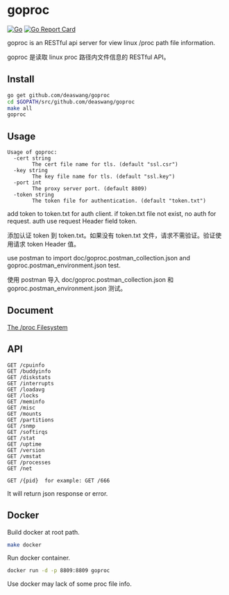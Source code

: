 # goproc

[![Go](https://github.com/deaswang/goproc/actions/workflows/go.yml/badge.svg?branch=master)](https://github.com/deaswang/goproc/actions/workflows/go.yml)
[![Go Report Card](https://goreportcard.com/badge/github.com/deaswang/goproc)](https://goreportcard.com/report/github.com/deaswang/goproc)

goproc is an RESTful api server for view linux /proc path file information.

goproc 是读取 linux proc 路径内文件信息的 RESTful API。

## Install

```bash
go get github.com/deaswang/goproc
cd $GOPATH/src/github.com/deaswang/goproc
make all
goproc
```

## Usage

```
Usage of goproc:
  -cert string
        The cert file name for tls. (default "ssl.csr")
  -key string
        The key file name for tls. (default "ssl.key")
  -port int
        The proxy server port. (default 8809)
  -token string
        The token file for authentication. (default "token.txt")
```

add token to token.txt for auth client. if token.txt file not exist, no auth for request.
auth use request Header field token.

添加认证 token 到 token.txt。如果没有 token.txt 文件，请求不需验证。验证使用请求 token Header 值。

use postman to import doc/goproc.postman_collection.json and goproc.postman_environment.json test.

使用 postman 导入 doc/goproc.postman_collection.json 和 goproc.postman_environment.json 测试。

## Document

[The /proc Filesystem](https://docs.kernel.org/filesystems/proc.html)

## API

```
GET /cpuinfo
GET /buddyinfo
GET /diskstats
GET /interrupts
GET /loadavg
GET /locks
GET /meminfo
GET /misc
GET /mounts
GET /partitions
GET /snmp
GET /softirqs
GET /stat
GET /uptime
GET /version
GET /vmstat
GET /processes
GET /net

GET /{pid}  for example: GET /666
```

It will return json response or error.

## Docker

Build docker at root path.

```bash
make docker
```

Run docker container.

```bash
docker run -d -p 8809:8809 goproc
```

Use docker may lack of some proc file info.
